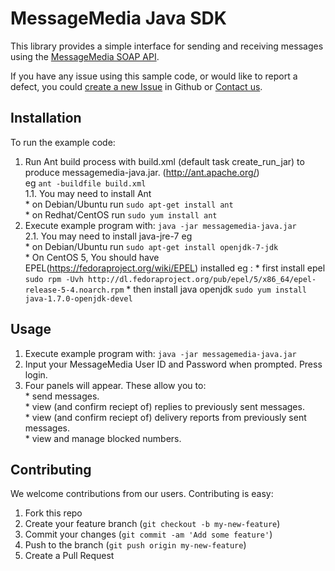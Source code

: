 # MessageMedia Java SDK
This library provides a simple interface for sending and receiving messages using the [MessageMedia SOAP API](http://www.messagemedia.com.au/wp-content/uploads/2013/05/MessageMedia_Messaging_Web_Service.pdf?eacfbb).

If you have any issue using this sample code, or would like to report a defect, you could [create a new Issue](https://github.com/messagemedia/messagemedia-java/issues/new) in Github or [Contact us](http://www.messagemedia.com.au/contact-us).

## Installation 

To run the example code:<br>
   1. Run Ant build process with build.xml (default task create_run_jar) to produce messagemedia-java.jar. (http://ant.apache.org/)<br>eg ```ant -buildfile build.xml```<br>
   1.1. You may need to install Ant<br>
     * on Debian/Ubuntu run ```sudo apt-get install ant```<br>
     * on Redhat/CentOS run ```sudo yum install ant```
   2. Execute example program with: ```java -jar messagemedia-java.jar```<br>
   2.1. You may need to install java-jre-7 eg <br>
     * on Debian/Ubuntu run ```sudo apt-get install openjdk-7-jdk```<br>
     * On CentOS 5, You should have EPEL(https://fedoraproject.org/wiki/EPEL) installed eg : 
            * first install epel ```sudo rpm -Uvh http://dl.fedoraproject.org/pub/epel/5/x86_64/epel-release-5-4.noarch.rpm```
            * then install java openjdk ```sudo yum install java-1.7.0-openjdk-devel```
## Usage
   1. Execute example program with: ```java -jar messagemedia-java.jar```
   2. Input your MessageMedia User ID and Password when prompted. Press login.<br>
   3. Four panels will appear. These allow you to:<br>
     * send messages.<br>
     * view (and confirm reciept of) replies to previously sent messages.<br>
     * view (and confirm reciept of) delivery reports from previously sent messages.<br>
     * view and manage blocked numbers.<br>

## Contributing
We welcome contributions from our users. Contributing is easy:

  1.  Fork this repo
  2.  Create your feature branch (`git checkout -b my-new-feature`)
  3.  Commit your changes (`git commit -am 'Add some feature'`)
  4.  Push to the branch (`git push origin my-new-feature`)
  5.  Create a Pull Request
